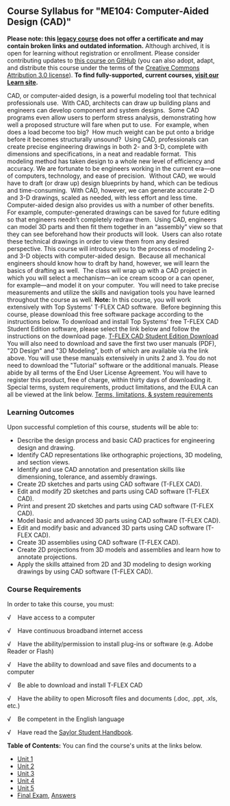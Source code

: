 Course Syllabus for "ME104: Computer-Aided Design (CAD)"
--------------------------------------------------------

**Please note: this [legacy course](https://sayloracademy.zendesk.com/hc/en-us/articles/206089967) does not offer a certificate and may contain 
broken links and outdated information.** Although archived, it is open 
for learning without registration or enrollment. Please consider contributing 
updates to [this course on GitHub](https://github.com/saylordotorg/course_me104) 
(you can also adopt, adapt, and distribute this course under the terms of 
the [Creative Commons Attribution 3.0 license](http://creativecommons.org/licenses/by/3.0/)). **To find fully-supported, current courses, [visit our 
Learn site](https://learn.saylor.org).**

CAD, or computer-aided design, is a powerful modeling tool that
technical professionals use.  With CAD, architects can draw up building
plans and engineers can develop component and system designs.  Some CAD
programs even allow users to perform stress analysis, demonstrating how
well a proposed structure will fare when put to use.  For example, when
does a load become too big?  How much weight can be put onto a bridge
before it becomes structurally unsound?  Using CAD, professionals can
create precise engineering drawings in both 2- and 3-D, complete with
dimensions and specifications, in a neat and readable format.  This
modeling method has taken design to a whole new level of efficiency and
accuracy. We are fortunate to be engineers working in the current
era—one of computers, technology, and ease of precision.  Without CAD,
we would have to draft (or draw up) design blueprints by hand, which can
be tedious and time-consuming.  With CAD, however, we can generate
accurate 2-D and 3-D drawings, scaled as needed, with less effort and
less time.  Computer-aided design also provides us with a number of
other benefits.  For example, computer-generated drawings can be saved
for future editing so that engineers needn’t completely redraw them. 
Using CAD, engineers can model 3D parts and then fit them together in an
“assembly” view so that they can see beforehand how their products will
look.  Users can also rotate these technical drawings in order to view
them from any desired perspective. This course will introduce you to the
process of modeling 2- and 3-D objects with computer-aided design. 
Because all mechanical engineers should know how to draft by hand,
however, we will learn the basics of drafting as well.  The class will
wrap up with a CAD project in which you will select a mechanism—an ice
cream scoop or a can opener, for example—and model it on your computer. 
You will need to take precise measurements and utilize the skills and
navigation tools you have learned throughout the course as well.
**Note:** In this course, you will work extensively with Top Systems'
T-FLEX CAD software.  Before beginning this course, please download this
free software package according to the instructions below. To download
and install Top Systems' free T-FLEX CAD Student Edition software,
please select the link below and follow the instructions on the download
page. [T-FLEX CAD Student Edition
Download](http://tflex.com/student/download.htm) You will also need to
download and save the first two user manuals (PDF), "2D Design" and "3D
Modeling", both of which are available via the link above. You will use
these manuals extensively in units 2 and 3. You do not need to download
the "Tutorial" software or the additional manuals. Please abide by all
terms of the End User License Agreement. You will have to register this
product, free of charge, within thirty days of downloading it. Special
terms, system requirements, product limitations, and the EULA can all be
viewed at the link below. [Terms, limitations, & system
requirements](http://tflex.com/student/)

### Learning Outcomes

Upon successful completion of this course, students will be able to:  
  

-   Describe the design process and basic CAD practices for engineering
    design and drawing.
-   Identify CAD representations like orthographic projections, 3D
    modeling, and section views.
-   Identify and use CAD annotation and presentation skills like
    dimensioning, tolerance, and assembly drawings.
-   Create 2D sketches and parts using CAD software (T-FLEX CAD).
-   Edit and modify 2D sketches and parts using CAD software (T-FLEX
    CAD).
-   Print and present 2D sketches and parts using CAD software (T-FLEX
    CAD).
-   Model basic and advanced 3D parts using CAD software (T-FLEX CAD).
-   Edit and modify basic and advanced 3D parts using CAD software
    (T-FLEX CAD).
-   Create 3D assemblies using CAD software (T-FLEX CAD).
-   Create 2D projections from 3D models and assemblies and learn how to
    annotate projections.
-   Apply the skills attained from 2D and 3D modeling to design working
    drawings by using CAD software (T-FLEX CAD).

### Course Requirements

In order to take this course, you must:  
  
 √    Have access to a computer  
  
 √    Have continuous broadband internet access  
  
 √    Have the ability/permission to install plug-ins or software (e.g.
Adobe Reader or Flash)  
  
 √    Have the ability to download and save files and documents to a
computer  
  
 √    Be able to download and install T-FLEX CAD  
  
 √    Have the ability to open Microsoft files and documents (.doc,
.ppt, .xls, etc.)  
  
 √    Be competent in the English language  
  
 √    Have read the [Saylor Student
Handbook](http://www.saylor.org/site/wp-content/uploads/2012/05/Saylor-StudentHandbook.pdf).  
  
**Table of Contents:** You can find the course's units at the links below.

- [Unit 1](https://legacy.saylor.org/me104/Unit01/)
- [Unit 2](https://legacy.saylor.org/me104/Unit02/)
- [Unit 3](https://legacy.saylor.org/me104/Unit03/)
- [Unit 4](https://legacy.saylor.org/me104/Unit04/)
- [Unit 5](https://legacy.saylor.org/me104/Unit05/)
- [Final Exam](http://saylordotorg.github.io/LegacyExams/ME/ME104/ME104-FinalExam.html), [Answers](http://saylordotorg.github.io/LegacyExams/ME/ME104/ME104-FinalExam-Answers.html)

